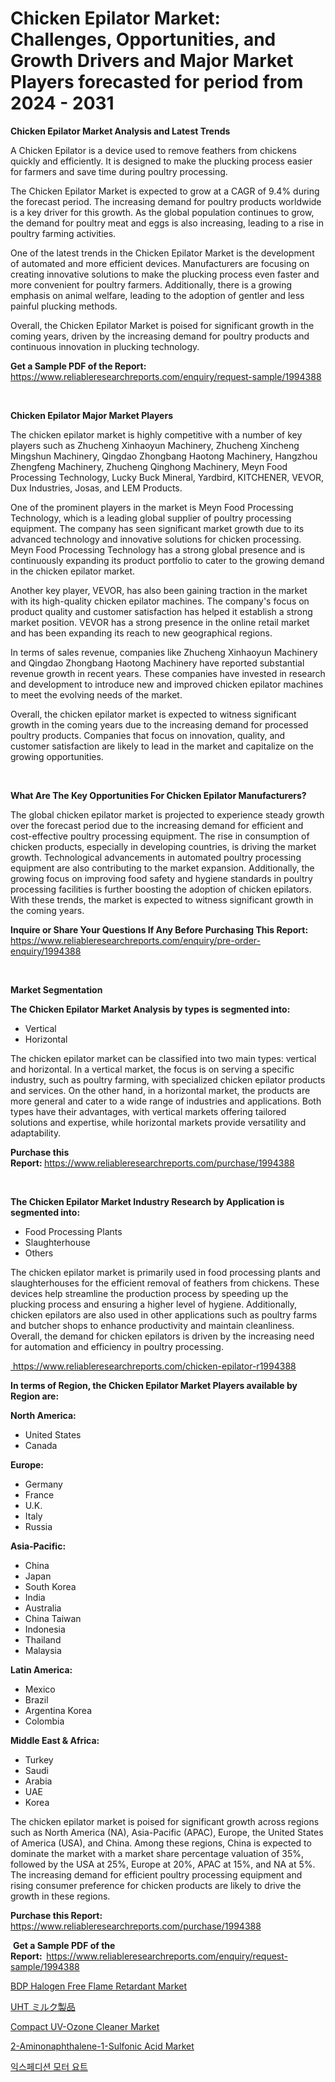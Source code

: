 <p><h1>Chicken Epilator Market: Challenges, Opportunities, and Growth Drivers and Major Market Players forecasted for period from 2024 - 2031</h1></p><p><strong>Chicken Epilator Market Analysis and Latest Trends</strong></p>
<p><p>A Chicken Epilator is a device used to remove feathers from chickens quickly and efficiently. It is designed to make the plucking process easier for farmers and save time during poultry processing.</p><p>The Chicken Epilator Market is expected to grow at a CAGR of 9.4% during the forecast period. The increasing demand for poultry products worldwide is a key driver for this growth. As the global population continues to grow, the demand for poultry meat and eggs is also increasing, leading to a rise in poultry farming activities.</p><p>One of the latest trends in the Chicken Epilator Market is the development of automated and more efficient devices. Manufacturers are focusing on creating innovative solutions to make the plucking process even faster and more convenient for poultry farmers. Additionally, there is a growing emphasis on animal welfare, leading to the adoption of gentler and less painful plucking methods.</p><p>Overall, the Chicken Epilator Market is poised for significant growth in the coming years, driven by the increasing demand for poultry products and continuous innovation in plucking technology.</p></p>
<p><strong>Get a Sample PDF of the Report:&nbsp;</strong> <a href="https://www.reliableresearchreports.com/enquiry/request-sample/1994388">https://www.reliableresearchreports.com/enquiry/request-sample/1994388</a></p>
<p>&nbsp;</p>
<p><strong>Chicken Epilator Major Market Players</strong></p>
<p><p>The chicken epilator market is highly competitive with a number of key players such as Zhucheng Xinhaoyun Machinery, Zhucheng Xincheng Mingshun Machinery, Qingdao Zhongbang Haotong Machinery, Hangzhou Zhengfeng Machinery, Zhucheng Qinghong Machinery, Meyn Food Processing Technology, Lucky Buck Mineral, Yardbird, KITCHENER, VEVOR, Dux Industries, Josas, and LEM Products.</p><p>One of the prominent players in the market is Meyn Food Processing Technology, which is a leading global supplier of poultry processing equipment. The company has seen significant market growth due to its advanced technology and innovative solutions for chicken processing. Meyn Food Processing Technology has a strong global presence and is continuously expanding its product portfolio to cater to the growing demand in the chicken epilator market.</p><p>Another key player, VEVOR, has also been gaining traction in the market with its high-quality chicken epilator machines. The company's focus on product quality and customer satisfaction has helped it establish a strong market position. VEVOR has a strong presence in the online retail market and has been expanding its reach to new geographical regions.</p><p>In terms of sales revenue, companies like Zhucheng Xinhaoyun Machinery and Qingdao Zhongbang Haotong Machinery have reported substantial revenue growth in recent years. These companies have invested in research and development to introduce new and improved chicken epilator machines to meet the evolving needs of the market.</p><p>Overall, the chicken epilator market is expected to witness significant growth in the coming years due to the increasing demand for processed poultry products. Companies that focus on innovation, quality, and customer satisfaction are likely to lead in the market and capitalize on the growing opportunities.</p></p>
<p>&nbsp;</p>
<p><strong>What Are The Key Opportunities For Chicken Epilator Manufacturers?</strong></p>
<p><p>The global chicken epilator market is projected to experience steady growth over the forecast period due to the increasing demand for efficient and cost-effective poultry processing equipment. The rise in consumption of chicken products, especially in developing countries, is driving the market growth. Technological advancements in automated poultry processing equipment are also contributing to the market expansion. Additionally, the growing focus on improving food safety and hygiene standards in poultry processing facilities is further boosting the adoption of chicken epilators. With these trends, the market is expected to witness significant growth in the coming years.</p></p>
<p><strong>Inquire or Share Your Questions If Any Before Purchasing This Report:</strong> <a href="https://www.reliableresearchreports.com/enquiry/pre-order-enquiry/1994388">https://www.reliableresearchreports.com/enquiry/pre-order-enquiry/1994388</a></p>
<p>&nbsp;</p>
<p><strong>Market Segmentation</strong></p>
<p><strong>The Chicken Epilator Market Analysis by types is segmented into:</strong></p>
<p><ul><li>Vertical</li><li>Horizontal</li></ul></p>
<p><p>The chicken epilator market can be classified into two main types: vertical and horizontal. In a vertical market, the focus is on serving a specific industry, such as poultry farming, with specialized chicken epilator products and services. On the other hand, in a horizontal market, the products are more general and cater to a wide range of industries and applications. Both types have their advantages, with vertical markets offering tailored solutions and expertise, while horizontal markets provide versatility and adaptability.</p></p>
<p><strong>Purchase this Report:&nbsp;</strong><a href="https://www.reliableresearchreports.com/purchase/1994388">https://www.reliableresearchreports.com/purchase/1994388</a></p>
<p>&nbsp;</p>
<p><strong>The Chicken Epilator Market Industry Research by Application is segmented into:</strong></p>
<p><ul><li>Food Processing Plants</li><li>Slaughterhouse</li><li>Others</li></ul></p>
<p><p>The chicken epilator market is primarily used in food processing plants and slaughterhouses for the efficient removal of feathers from chickens. These devices help streamline the production process by speeding up the plucking process and ensuring a higher level of hygiene. Additionally, chicken epilators are also used in other applications such as poultry farms and butcher shops to enhance productivity and maintain cleanliness. Overall, the demand for chicken epilators is driven by the increasing need for automation and efficiency in poultry processing.</p></p>
<p><a href="https://www.reliableresearchreports.com/chicken-epilator-r1994388">&nbsp;https://www.reliableresearchreports.com/chicken-epilator-r1994388</a></p>
<p><strong>In terms of Region, the Chicken Epilator Market Players available by Region are:</strong></p>
<p>
    <p> <strong> North America: </strong>
        <ul>
            <li>United States</li>
            <li>Canada</li>
        </ul>
        </p> 
    <p> <strong> Europe: </strong>
        <ul>
            <li>Germany</li>
            <li>France</li>
            <li>U.K.</li>
            <li>Italy</li>
            <li>Russia</li>
        </ul>
        </p> 
    <p> <strong> Asia-Pacific: </strong>
        <ul>
            <li>China</li>
            <li>Japan</li>
            <li>South Korea</li>
            <li>India</li>
            <li>Australia</li>
            <li>China Taiwan</li>
            <li>Indonesia</li>
            <li>Thailand</li>
            <li>Malaysia</li>
        </ul>
        </p> 
    <p> <strong> Latin America: </strong>
        <ul>
            <li>Mexico</li>
            <li>Brazil</li>
            <li>Argentina Korea</li>
            <li>Colombia</li>
        </ul>
        </p> 
    <p> <strong> Middle East & Africa: </strong>
        <ul>
            <li>Turkey</li>
            <li>Saudi</li>
            <li>Arabia</li>
            <li>UAE</li>
            <li>Korea</li>
        </ul>
    </p>
    </p>
<p><p>The chicken epilator market is poised for significant growth across regions such as North America (NA), Asia-Pacific (APAC), Europe, the United States of America (USA), and China. Among these regions, China is expected to dominate the market with a market share percentage valuation of 35%, followed by the USA at 25%, Europe at 20%, APAC at 15%, and NA at 5%. The increasing demand for efficient poultry processing equipment and rising consumer preference for chicken products are likely to drive the growth in these regions.</p></p>
<p><strong>Purchase this Report: </strong><a href="https://www.reliableresearchreports.com/purchase/1994388">https://www.reliableresearchreports.com/purchase/1994388</a></p>
<p>&nbsp;<strong>Get a Sample PDF of the Report:&nbsp;&nbsp;</strong><a href="https://www.reliableresearchreports.com/enquiry/request-sample/1994388">https://www.reliableresearchreports.com/enquiry/request-sample/1994388</a></p>
<p><strong></strong></p>
<p><p><a href="https://issuu.com/reportprime-2/docs/bdp-halogen-free-flame-retardant-market-size-2030.">BDP Halogen Free Flame Retardant Market</a></p><p><a href="https://github.com/AylinBeier/Market-Research-Report-List-1/blob/main/833041345846.md">UHT ミルク製品</a></p><p><a href="https://github.com/timeliteaut/Market-Research-Report-List-2/blob/main/compact-uv-ozone-cleaner-market.md">Compact UV-Ozone Cleaner Market</a></p><p><a href="https://issuu.com/reportprime-2/docs/2-aminonaphthalene-1-sulfonic-acid-market-size-203">2-Aminonaphthalene-1-Sulfonic Acid Market</a></p><p><a href="https://github.com/durgin521/Market-Research-Report-List-1/blob/main/449912841720.md">익스페디션 모터 요트</a></p></p>